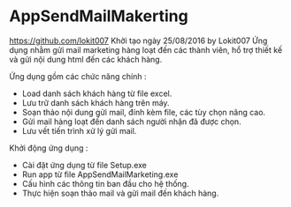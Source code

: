 # AppSendMailMakerting
https://github.com/lokit007
Khởi tạo ngày 25/08/2016 by Lokit007
Ứng dụng nhằm gửi mail marketing hàng loạt đến các thành viên, hổ trợ thiết kế và gửi nội dung html đến các khách hàng.

Ứng dụng gồm các chức năng chính :
- Load danh sách khách hàng từ file excel.
- Lưu trữ danh sách khách hàng trên máy.
- Soạn thảo nội dung gửi mail, đính kèm file, các tùy chọn nâng cao.
- Gửi mail hàng loạt đến danh sách người nhận đã được chọn.
- Lưu vết tiến trình xử lý gửi mail.

Khởi động ứng dụng :
- Cài đặt ứng dụng từ file Setup.exe
- Run app từ file AppSendMailMarketing.exe
- Cấu hình các thông tin ban đầu cho hệ thống.
- Thực hiện soạn thảo mail và gửi mail đến khách hàng.
